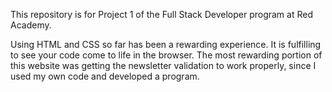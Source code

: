 This repository is for Project 1 of the Full Stack Developer program at Red Academy.

Using HTML and CSS so far has been a rewarding experience. It is fulfilling to see your	
code come to life in the browser. The most rewarding portion of this website was getting
the newsletter validation to work properly, since I used my own code and developed a program.
